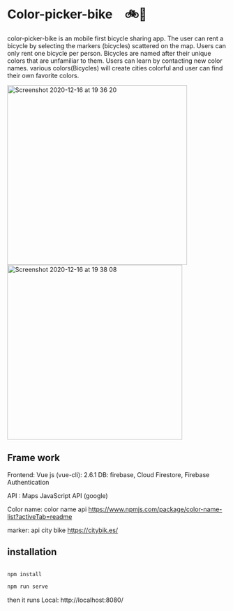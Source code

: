 # Color-picker-bike　🚲🎨

color-picker-bike is an mobile first bicycle sharing app.
The user can rent a bicycle by selecting the markers (bicycles) scattered on the map.
Users can only rent one bicycle per person.
Bicycles are named after their unique colors that are unfamiliar to them. Users can learn by contacting new color names.
various colors(Bicycles) will create cities colorful and user can find their own favorite colors.

<img width="412" alt="Screenshot 2020-12-16 at 19 36 20" src="https://user-images.githubusercontent.com/39406525/102410607-0fd1ad80-3ff1-11eb-9dca-3d4c3f411923.png">

<img width="401" alt="Screenshot 2020-12-16 at 19 38 08" src="https://user-images.githubusercontent.com/39406525/102410642-1e1fc980-3ff1-11eb-8278-d5bf4c7282ed.png">

## Frame work

Frontend: Vue js (vue-cli): 2.6.1
DB: firebase, Cloud Firestore, Firebase Authentication

API : Maps JavaScript API (google)

Color name:  color name api https://www.npmjs.com/package/color-name-list?activeTab=readme

marker: api city bike  https://citybik.es/



## installation

```bash

npm install

npm run serve

```
then it runs Local:   http://localhost:8080/ 







